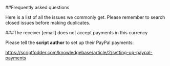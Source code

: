##Frequently asked questions

Here is a list of all the issues we commonly get. Please remember to search closed issues before making duplicates.

###The receiver [email] does not accept payments in this currency

Please tell the **script author** to set up their PayPal payments:

https://scriptfodder.com/knowledgebase/article/2/setting-up-paypal-payments

